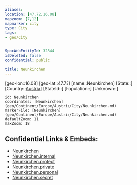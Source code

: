 ```yaml
---
aliases: 
location: [47.72,16.08]
mapzoom: [7,12] 
mapmarker: city 
type: City
tags:
- geo/City


SpocWebEntityId: 32844
isDeleted: false
confidential: public

title: Neunkirchen
---
```

[geo-lon::16.08]
[geo-lat::47.72]
[name::Neunkirchen]
[State::]
[Country::[Austria](geo/Continent/Europe/Austria.md)]
[StateId::]
[Population::]
[Unknown::]


```leaflet
id: Neunkirchen
coordinates: [Neunkirchen](geo/Continent/Europe/Austria/City/Neunkirchen.md)
markerFile: [Neunkirchen](geo/Continent/Europe/Austria/City/Neunkirchen.md)
defaultZoom: 11 
maxZoom: 18
```


## Confidential Links & Embeds: 
- [Neunkirchen](../../../../../../_public/geo/Continent/Europe/Austria/City/Neunkirchen.md) 
- [Neunkirchen.internal](../../../../../../_internal/geo/Continent/Europe/Austria/City/Neunkirchen.internal.md) 
- [Neunkirchen.protect](../../../../../../_protect/geo/Continent/Europe/Austria/City/Neunkirchen.protect.md) 
- [Neunkirchen.private](../../../../../../_private/geo/Continent/Europe/Austria/City/Neunkirchen.private.md) 
- [Neunkirchen.personal](../../../../../../_personal/geo/Continent/Europe/Austria/City/Neunkirchen.personal.md) 
- [Neunkirchen.secret](../../../../../../_secret/geo/Continent/Europe/Austria/City/Neunkirchen.secret.md) 
